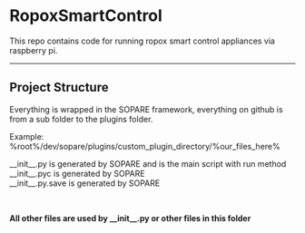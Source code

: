# RopoxSmartControl
This repo contains code for running ropox smart control appliances via raspberry pi. 

------------------------------------------------------------------------------------

## Project Structure

Everything is wrapped in the SOPARE framework, everything on github is from a sub folder to the plugins folder.

Example: %root%/dev/sopare/plugins/custom_plugin_directory/%our_files_here%

\_\_init\_\_.py is generated by SOPARE and is the main script with run method <br>
\_\_init\_\_.pyc is generated by SOPARE <br>
\_\_init_\_.py.save is generated by SOPARE <br>

<br>

__All other files are used by \_\_init\_\_.py or other files in this folder__

